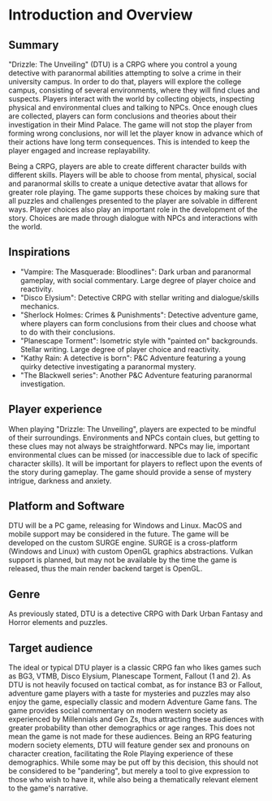 # Introduction and Overview

## Summary

"Drizzle: The Unveiling" (DTU) is a CRPG where you control a young detective with paranormal abilities attempting to solve a crime in their university campus. In order to do that, players will explore the college campus, consisting of several environments, where they will find clues and suspects. Players interact with the world by collecting objects, inspecting physical and environmental clues and talking to NPCs. Once enough clues are collected, players can form conclusions and theories about their investigation in their Mind Palace. The game will not stop the player from forming wrong conclusions, nor will let the player know in advance which of their actions have long term consequences. This is intended to keep the player engaged and increase replayability.

Being a CRPG, players are able to create different character builds with different skills. Players will be able to choose from mental, physical, social and paranormal skills to create a unique detective avatar that allows for greater role playing. The game supports these choices by making sure that all puzzles and challenges presented to the player are solvable in different ways. Player choices also play an important role in the development of the story. Choices are made through dialogue with NPCs and interactions with the world.

## Inspirations

- "Vampire: The Masquerade: Bloodlines": Dark urban and paranormal gameplay, with social commentary. Large degree of player choice and reactivity.
- "Disco Elysium": Detective CRPG with stellar writing and dialogue/skills mechanics.
- "Sherlock Holmes: Crimes & Punishments": Detective adventure game, where players can form conclusions from their clues and choose what to do with their conclusions.
- "Planescape Torment": Isometric style with "painted on" backgrounds. Stellar writing. Large degree of player choice and reactivity.
- "Kathy Rain: A detective is born": P&C Adventure featuring a young quirky detective investigating a paranormal mystery.
- "The Blackwell series": Another P&C Adventure featuring paranormal investigation.

## Player experience

When playing "Drizzle: The Unveiling", players are expected to be mindful of their surroundings. Environments and NPCs contain clues, but getting to these clues may not always be straightforward. NPCs may lie, important environmental clues can be missed (or inaccessible due to lack of specific character skills). It will be important for players to reflect upon the events of the story during gameplay. The game should provide a sense of mystery intrigue, darkness and anxiety.


## Platform and Software

DTU will be a PC game, releasing for Windows and Linux. MacOS and mobile support may be considered in the future. The game will be developed on the custom SURGE engine. SURGE is a cross-platform (Windows and Linux) with custom OpenGL graphics abstractions. Vulkan support is planned, but may not be available by the time the game is released, thus the main render backend target is OpenGL.

## Genre

As previously stated, DTU is a detective CRPG with Dark Urban Fantasy and Horror elements and puzzles.

## Target audience

The ideal or typical DTU player is a classic CRPG fan who likes games such as BG3, VTMB, Disco Elysium, Planescape Torment, Fallout (1 and 2). As DTU is not heavily focused on tactical combat, as for instance B3 or Fallout, adventure game players with a taste for mysteries and puzzles may also enjoy the game, especially classic and modern Adventure Game fans. The game provides social commentary on modern western society as experienced by Millennials and Gen Zs, thus attracting these audiences with greater probability than other demographics or age ranges. This does not mean the game is not made for these audiences. Being an RPG featuring modern society elements, DTU will feature gender sex and pronouns on character creation, facilitating the Role Playing experience of these demographics. While some may be put off by this decision, this should not be considered to be "pandering", but merely a tool to give expression to those who wish to have it, while also being a thematically relevant element to the game's narrative.